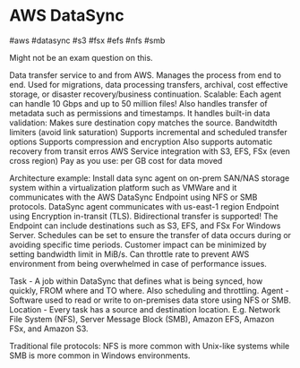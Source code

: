 # AWS DataSync
#aws #datasync #s3 #fsx #efs #nfs #smb

Might not be an exam question on this.

Data transfer service to and from AWS. Manages the process from end to end.
Used for migrations, data processing transfers, archival, cost effective storage, or disaster recovery/business continuation.
Scalable: Each agent can handle 10 Gbps and up to 50 million files!
Also handles transfer of metadata such as permissions and timestamps.
It handles built-in data validation: Makes sure destination copy matches the source.
Bandwitdth limiters (avoid link saturation)
Supports incremental and scheduled transfer options
Supports compression and encryption
Also supports automatic recovery from transit erros
AWS Service integration with S3, EFS, FSx (even cross region)
Pay as you use: per GB cost for data moved

Architecture example:
Install data sync agent on on-prem SAN/NAS storage system within a virtualization platform such as VMWare and it communicates with the AWS DataSync Endpoint using NFS or SMB protocols.
DataSync agent communicates with us-east-1 region Endpoint using Encryption in-transit (TLS). Bidirectional transfer is supported! The Endpoint can include destinations such as S3, EFS, and FSx For Windows Server.
Schedules can be set to ensure the transfer of data occurs during or avoiding specific time periods.
Customer impact can be minimized by setting bandwidth limit in MiB/s. Can throttle rate to prevent AWS environment from being overwhelmed in case of performance issues.

Task - A job within DataSync that defines what is being synced, how quickly, FROM where and TO where. Also scheduling and throttling.
Agent - Software used to read or write to on-premises data store using NFS or SMB.
Location - Every task has a source and destination location. E.g. Network File System (NFS), Server Message Block (SMB), Amazon EFS, Amazon FSx, and Amazon S3.

Traditional file protocols: NFS is more common with Unix-like systems while SMB is more common in Windows environments.

